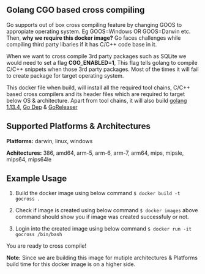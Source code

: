## Golang CGO based cross compiling
Go supports out of box cross compiling feature by changing GOOS to appropiate operating system. Eg GOOS=Windows OR GOOS=Darwin etc. Then, **why we require this docker image?** Go faces challenges while compiling third party libaries if it has C/C++ code base in it.

When we want to cross compile 3rd party packages such as SQLite  we would need to set a flag **CGO_ENABLED=1**, This flag tells golang to compile C/C++ snippets when those 3rd party packages. Most of the times it will fail to create package for target operating system. 

This docker file when build, will install all the required tool chains, C/C++ based cross compilers and its header files which are required to target below OS & architecture. Apart from tool chains, it will also build [golang 1.13.4](https://golang.org/doc/devel/release.html#go1.13 "Go1.13.4"), [Go Dep](https://golang.github.io/dep/docs/introduction.html "Dep") & [GoReleaser](https://goreleaser.com "Go Releaser") 

## Supported Platforms & Architectures
**Platforms:** darwin, linux, windows

**Achitectures:** 386, amd64, arm-5, arm-6, arm-7, arm64, mips, mipsle, mips64, mips64le

## Example Usage 
1) Build the docker image using below command
`$ docker build -t gocross .`

2) Check if image is created using below command
`$ docker images`
above command should show you if image was created successfuly or not. 

3) Login into the created image using below command
`$ docker run -it gocross /bin/bash`

You are ready to cross compile!

**Note:** 
Since we are building this image for mutiple architectures & Platforms build time for this docker image is on a higher side.